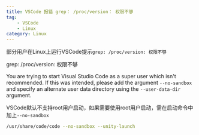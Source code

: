 ```yaml
---
title: VSCode 报错 grep： /proc/version： 权限不够
tag: 
    - VSCode
    - Linux
category: Linux
---
```


部分用户在Linux上运行VSCode提示`grep: /proc/version: 权限不够`


grep: /proc/version: 权限不够

You are trying to start Visual Studio Code as a super user which isn't recommended. If this was intended, please add the argument `--no-sandbox` and specify an alternate user data directory using the `--user-data-dir` argument.


VSCode默认不支持root用户启动，如果需要使用root用户启动，需在启动命令中加上`--no-sandbox`

```sh
/usr/share/code/code --no-sandbox --unity-launch
```


